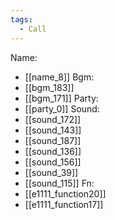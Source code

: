 ```yaml
---
tags:
  - Call
---
```

Name:
- [[name_8]]
Bgm:
- [[bgm_183]]
- [[bgm_171]]
Party:
- [[party_0]]
Sound:
- [[sound_172]]
- [[sound_143]]
- [[sound_187]]
- [[sound_136]]
- [[sound_156]]
- [[sound_39]]
- [[sound_115]]
Fn:
- [[e1111_function20]]
- [[e1111_function17]]
